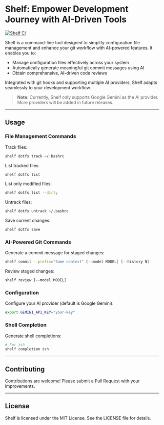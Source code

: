 # Shelf: Empower Development Journey with AI-Driven Tools

[![Shelf CI](https://github.com/ab22593k/shelf/actions/workflows/ci.yml/badge.svg)](https://github.com/ab22593k/shelf/actions/workflows/ci.yml)

Shelf is a command-line tool designed to simplify configuration file management and enhance your git
workflow with AI-powered features. It enables you to:

* Manage configuration files effectively across your system
* Automatically generate meaningful git commit messages using AI
* Obtain comprehensive, AI-driven code reviews

Integrated with git hooks and supporting multiple AI providers, Shelf adapts seamlessly to your development workflow.

> **Note**: Currently, Shelf only supports Google Gemini as the AI provider.
More providers will be added in future releases.

---

## Usage

### File Management Commands

Track files:
```bash
shelf dotfs track ~/.bashrc
```

List tracked files:
```bash
shelf dotfs list
```

List only modified files:
```bash
shelf dotfs list --dirty
```

Untrack files:
```bash
shelf dotfs untrack ~/.bashrc
```

Save current changes:
```bash
shelf dotfs save
```

### AI-Powered Git Commands

Generate a commit message for staged changes:
```bash
shelf commit --prefix="Some context" [--model MODEL] [--history N]
```

Review staged changes:
```bash
shelf review [--model MODEL]
```

### Configuration

Configure your AI provider (default is Google Gemini):
```bash
export GEMINI_API_KEY="your-key"
```

### Shell Completion

Generate shell completions:
```bash
# For zsh
shelf completion zsh
```

---

## Contributing

Contributions are welcome! Please submit a Pull Request with your improvements.

---

## License

Shelf is licensed under the MIT License. See the LICENSE file for details.
